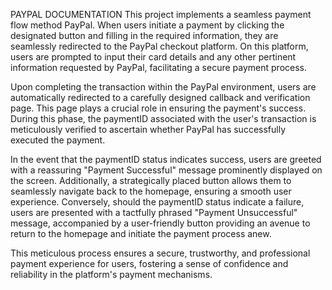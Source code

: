 PAYPAL DOCUMENTATION
This project implements a seamless payment flow method PayPal. When users initiate a payment by clicking the designated button and filling in the required information, they are seamlessly redirected to the PayPal checkout platform. On this platform, users are prompted to input their card details and any other pertinent information requested by PayPal, facilitating a secure payment process.

Upon completing the transaction within the PayPal environment, users are automatically redirected to a carefully designed callback and verification page. This page plays a crucial role in ensuring the payment's success. During this phase, the paymentID associated with the user's transaction is meticulously verified to ascertain whether PayPal has successfully executed the payment. 

In the event that the paymentID status indicates success, users are greeted with a reassuring "Payment Successful" message prominently displayed on the screen. Additionally, a strategically placed button allows them to seamlessly navigate back to the homepage, ensuring a smooth user experience. Conversely, should the paymentID status indicate a failure, users are presented with a tactfully phrased "Payment Unsuccessful" message, accompanied by a user-friendly button providing an avenue to return to the homepage and initiate the payment process anew.

This meticulous process ensures a secure, trustworthy, and professional payment experience for users, fostering a sense of confidence and reliability in the platform's payment mechanisms.

